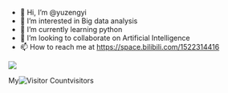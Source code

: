 - 👋 Hi, I’m @yuzengyi
- 👀 I’m interested in Big data analysis
- 🌱 I’m currently learning python
- 💞️ I’m looking to collaborate on Artificial Intelligence
- 📫 How to reach me at https://space.bilibili.com/1522314416

<!---
yuzengyi/yuzengyi is a ✨ special ✨ repository because its `README.md` (this file) appears on your GitHub profile.
You can click the Preview link to take a look at your changes.
--->
![](https://komarev.com/ghpvc/?username=yuzengyi)

My![Visitor Count](https://profile-counter.glitch.me/yuzengyi/count.svg)visitors
